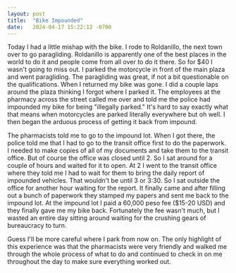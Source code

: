 ```yaml
---
layout: post
title:  "Bike Impounded"
date:   2024-04-17 15:22:12 -0700
---
```


Today I had a little mishap with the bike. I rode to Roldanillo, the next town over to go paragliding. Roldanillo is apparently one of the best places in the world to do it and people come from all over to do it there. So for $40 I wasn't going to miss out. I parked the motorcycle in front of the main plaza and went paragliding. The paragliding was great, if not a bit questionable on the qualifications. When I returned my bike was gone. I did a couple laps around the plaza thinking I forgot where I parked it. The employees at the pharmacy across the street called me over and told me the police had impounded my bike for being "illegally parked." It's hard to say exactly what that means when motorcycles are parked literally everywhere but oh well. I then began the arduous process of getting it back from impound.

The pharmacists told me to go to the impound lot. When I got there, the police told me that I had to go to the transit office first to do the paperwork. I needed to make copies of all of my documents and take them to the transit office. But of course the office was closed until 2. So I sat around for a couple of hours and waited for it to open. At 2 I went to the transit office where they told me I had to wait for them to bring the daily report of impounded vehicles. That wouldn't be until 3 or 3:30. So I sat outside the office for another hour waiting for the report. It finally came and after filling out a bunch of paperwork they stamped my papers and sent me back to the impound lot. At the impound lot I paid a 60,000 peso fee ($15-20 USD) and they finally gave me my bike back. Fortunately the fee wasn't much, but I wasted an entire day sitting around waiting for the crushing gears of bureaucracy to turn.

Guess I'll be more careful where I park from now on. The only highlight of this experience was that the pharmacists were very friendly and walked me through the whole process of what to do and continued to check in on me throughout the day to make sure everything worked out.
